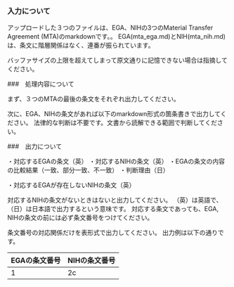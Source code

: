 ### 入力について
アップロードした３つのファイルは、EGA、NIHの3つのMaterial Transfer Agreement (MTA)のmarkdownです。。
EGA(mta_ega.md)とNIH(mta_nih.md)は、条文に階層関係はなく、連番が振られています。

バッファサイズの上限を超えてしまって原文通りに記憶できない場合は指摘してください。


###　処理内容について

まず、３つのMTAの最後の条文をそれぞれ出力してください。

次に、EGA、NIHの条文があれば以下のmarkdown形式の箇条書きで出力してください。
法律的な判断は不要です。文書から読解できる範囲で判断してください。

###　出力について

・対応するEGAの条文（英）
  ・対応するNIHの条文（英）
    ・EGAの条文の内容の比較結果（一致、部分一致、不一致）
    ・判断理由（日）

・対応するEGAが存在しないNIHの条文（英）

対応するNIHの条文がないときはないと出力してください。
（英）は英語で、（日）は日本語で出力するという意味です。
対応する条文であっても、EGA, NIHの条文の前には必ず条文番号をつけてください。

条文番号の対応関係だけを表形式で出力してください。
出力例は以下の通りです。

|EGAの条文番号|NIHの条文番号|
|---|---|
|1|2c|
